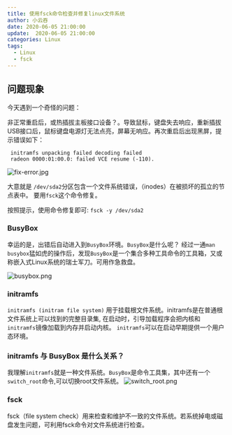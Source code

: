 ```yaml
---
title: 使用fsck命令检查并修复linux文件系统
author: 小云吞
date: 2020-06-05 21:00:00
update:  2020-06-05 21:00:00
categories: Linux
tags: 
  - Linux
  - fsck
---
```


## 问题现象
今天遇到一个奇怪的问题：

非正常重启后，或热插拔主板接口设备？。导致鼠标，键盘失去响应，重新插拔USB接口后，鼠标键盘电源灯无法点亮，屏幕无响应。再次重启后出现黑屏，提示错误如下：

```
 initramfs unpacking failed decoding failed
 radeon 0000:01:00.0: failed VCE resume (-110).
```
![fix-error.jpg](fix-error.jpg)

大意就是 `/dev/sda2`分区包含一个文件系统错误，（inodes）在被损坏的孤立的节点表中。
要用`fsck`这个命令修复。

按照提示，使用命令修复即可: `fsck -y /dev/sda2`

### BusyBox
幸运的是，出错后自动进入到`BusyBox`环境。`BusyBox`是什么呢？ 经过一通`man busybox`猛如虎的操作后，发现`BusyBox`是一个集合多种工具命令的工具箱，又或称嵌入式Linux系统的瑞士军刀。可用作急救盘。

![busybox.png](busybox.png)

### initramfs
`initramfs (initram file system)` 用于挂载根文件系统。initramfs是在普通根文件系统上可以找到的完整目录集, 在启动时，引导加载程序会把内核和`initramfs`镜像加载到内存并启动内核。 `initramfs`可以在启动早期提供一个用户态环境。

### initramfs 与 BusyBox 是什么关系？
我理解`initramfs`就是一种文件系统。`BusyBox`是命令工具集，其中还有一个`switch_root`命令,可以切换root文件系统。
![switch_root.png](switch_root.png)

### fsck
fsck（file system check）用来检查和维护不一致的文件系统。若系统掉电或磁盘发生问题，可利用fsck命令对文件系统进行检查。